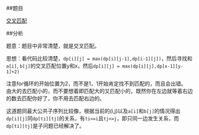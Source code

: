 ##题目

[交叉匹配](http://acm.zjut.edu.cn/ShowProblem.aspx?ShowID=1150)

##分析

题意：题目中非常清楚，就是交叉匹配。

思想：看代码比较清楚，`dp[i][j] = max(dp[i][j-1],dp[i-1][j])`，然后寻找和`a[i]`, `b[j]`的交叉匹配位置y和x，然后`dp[i][j] = max(dp[i][j],dp[x-1][y-1]+2)`

注意for循环的开始位置为2，而不是1，1开始肯定找不到匹配的，而且会出错。
由大的去匹配小的，而不要想着即匹配大的又匹配小的，既然你在左边就等着右边的数去匹配你好了，你不用去匹配右边的。


这道题同最大公共子序列比较像，根据当前的(i,j)以及`a[i]`和`b[j]`的情况得出`dp[i][j]`同`dp[ti][tj]`的关系，有`ti<=i`且`tj<=j`，即只同一边发生关系，而`dp[ti][tj]`是子问题已经解决了。
